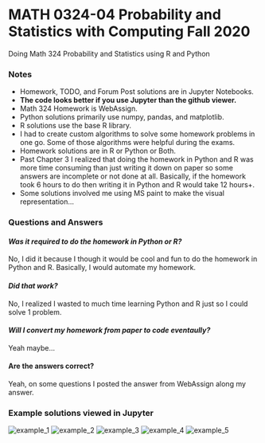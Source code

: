 # MATH 0324-04 Probability and Statistics with Computing Fall 2020
Doing Math 324 Probability and Statistics using R and Python

### Notes
- Homework, TODO, and Forum Post solutions are in Jupyter Notebooks.
- **The code looks better if you use Jupyter than the github viewer.**
- Math 324 Homework is WebAssign.
- Python solutions primarily use numpy, pandas, and matplotlib.
- R solutions use the base R library.
- I had to create custom algorithms to solve some homework problems in one go. Some of those algorithms were helpful during the exams.
- Homework solutions are in R or Python or Both.
- Past Chapter 3 I realized that doing the homework in Python and R was more time consuming than just writing it down on paper so some answers are incomplete or not done at all. Basically, if the homework took 6 hours to do then writing it in Python and R would take 12 hours+. 
- Some solutions involved me using MS paint to make the visual representation... 

### Questions and Answers
#### *Was it required to do the homework in Python or R?*
No, I did it because I though it would be cool and fun to do the homework in Python and R. Basically, I would automate my homework.
#### *Did that work?*
No, I realized I wasted to much time learning Python and R just so I could solve 1 problem.
#### *Will I convert my homework from paper to code eventaully?*
Yeah maybe...
#### Are the answers correct?
Yeah, on some questions I posted the answer from WebAssign along my answer.

### Example solutions viewed in Jupyter
![example_1](../master/images/example_1.png)
![example_2](../master/images/example_2.png)
![example_3](../master/images/example_3.png)
![example_4](../master/images/example_4.png)
![example_5](../master/images/example_5.png)

